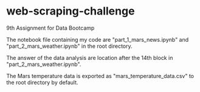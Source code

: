 # web-scraping-challenge
9th Assignment for Data Bootcamp

The notebook file containing my code are "part_1_mars_news.ipynb" and "part_2_mars_weather.ipynb" in the root directory.

The answer of the data analysis are location after the 14th block in "part_2_mars_weather.ipynb".

The Mars temperature data is exported as "mars_temperature_data.csv" to the root directory by default.